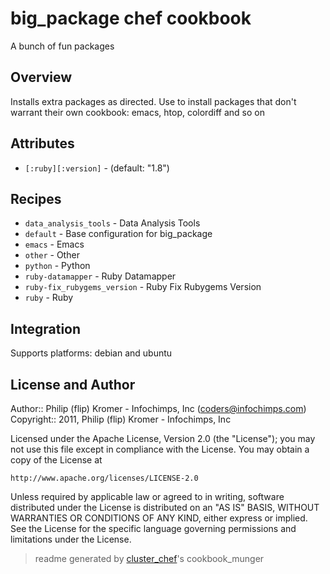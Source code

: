 # big_package chef cookbook

A bunch of fun packages

## Overview

Installs extra packages as directed. Use to install packages that don't warrant their own cookbook: emacs, htop, colordiff and so on

## Attributes

* `[:ruby][:version]`                 -  (default: "1.8")

## Recipes 

* `data_analysis_tools`      - Data Analysis Tools
* `default`                  - Base configuration for big_package
* `emacs`                    - Emacs
* `other`                    - Other
* `python`                   - Python
* `ruby-datamapper`          - Ruby Datamapper
* `ruby-fix_rubygems_version` - Ruby Fix Rubygems Version
* `ruby`                     - Ruby
## Integration

Supports platforms: debian and ubuntu


## License and Author

Author::                Philip (flip) Kromer - Infochimps, Inc (<coders@infochimps.com>)
Copyright::             2011, Philip (flip) Kromer - Infochimps, Inc

Licensed under the Apache License, Version 2.0 (the "License");
you may not use this file except in compliance with the License.
You may obtain a copy of the License at

    http://www.apache.org/licenses/LICENSE-2.0

Unless required by applicable law or agreed to in writing, software
distributed under the License is distributed on an "AS IS" BASIS,
WITHOUT WARRANTIES OR CONDITIONS OF ANY KIND, either express or implied.
See the License for the specific language governing permissions and
limitations under the License.

> readme generated by [cluster_chef](http://github.com/infochimps/cluster_chef)'s cookbook_munger
